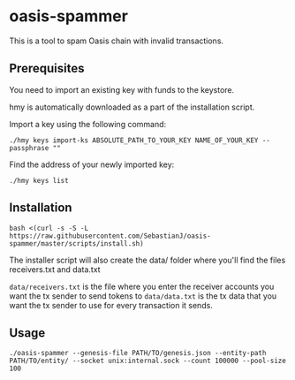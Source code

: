# oasis-spammer
This is a tool to spam Oasis chain with invalid transactions.

## Prerequisites
You need to import an existing key with funds to the keystore.

hmy is automatically downloaded as a part of the installation script.

Import a key using the following command:
```
./hmy keys import-ks ABSOLUTE_PATH_TO_YOUR_KEY NAME_OF_YOUR_KEY --passphrase ""
```

Find the address of your newly imported key:
```
./hmy keys list
```

## Installation

```
bash <(curl -s -S -L https://raw.githubusercontent.com/SebastianJ/oasis-spammer/master/scripts/install.sh)
```

The installer script will also create the data/ folder where you'll find the files receivers.txt and data.txt

`data/receivers.txt` is the file where you enter the receiver accounts you want the tx sender to send tokens to
`data/data.txt` is the tx data that you want the tx sender to use for every transaction it sends.

## Usage
```
./oasis-spammer --genesis-file PATH/TO/genesis.json --entity-path PATH/TO/entity/ --socket unix:internal.sock --count 100000 --pool-size 100
```
